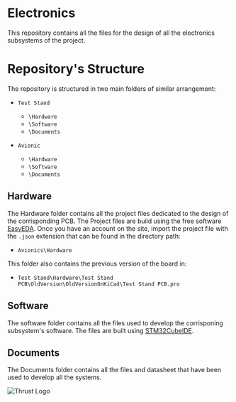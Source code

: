 # Electronics

This repository contains all the files for the design of all the electronics subsystems of the project.

# Repository's Structure

The repository is structured in two main folders of similar arrangement:

- `Test Stand`
  - `\Hardware`
  - `\Software`
  - `\Documents`
  
- `Avionic` 
  - `\Hardware`
  - `\Software`
  - `\Documents`
  
## Hardware

The Hardware folder contains all the project files dedicated to the design of the corrisponding PCB. The Project files are build using the free software [EasyEDA](https://easyeda.com/). Once you have an account on the site, import the project file with the `.json` extension that can be found in the directory path:


- `Avionics\Hardware`

This folder also contains the previous version of the board in:
- `Test Stand\Hardware\Test Stand PCB\OldVersion\OldVersionOnKiCad\Test Stand PCB.pro`

## Software

The software folder contains all the files used to develop the corrisponing subsystem's software.
The files are built using [STM32CubeIDE](https://www.st.com/en/development-tools/stm32cubeide.html).

## Documents

The Documents folder contains all the files and datasheet that have been used to develop all the systems. 


![Thrust Logo](https://github.com/thrust-team/electronics/blob/main/Test%20Stand/Figures/logo_thrust.png)


